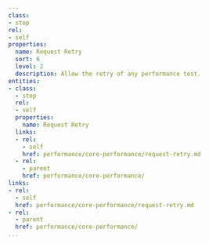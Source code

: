 ```yaml
---
class:
- stop
rel:
- self
properties:
  name: Request Retry
  sort: 6
  level: 2
  description: Allow the retry of any performance test.
entities:
- class:
  - stop
  rel:
  - self
  properties:
    name: Request Retry
  links:
  - rel:
    - self
    href: performance/core-performance/request-retry.md
  - rel:
    - parent
    href: performance/core-performance/
links:
- rel:
  - self
  href: performance/core-performance/request-retry.md
- rel:
  - parent
  href: performance/core-performance/
...
```

